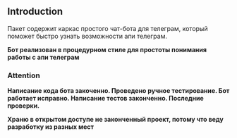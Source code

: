 ## Introduction

Пакет содержит каркас простого чат-бота для телеграм, который поможет
быстро узнать возможности апи телеграм.

**Бот реализован в процедурном стиле для простоты понимания работы
с апи телеграм**

### Attention

**Написание кода бота закоченно. Проведено ручное тестирование. Бот работает исправно.
Написание тестов законченно. Последние проверки.**

**Храню в открытом доступе не законченный проект, потому что веду 
разработку из разных мест**
